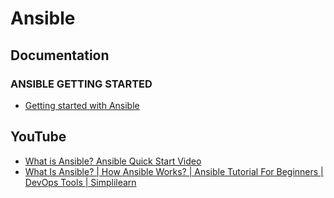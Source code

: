 # Ansible

## Documentation
### ANSIBLE GETTING STARTED
* [Getting started with Ansible](https://docs.ansible.com/ansible/latest/getting_started/index.html)

## YouTube

* [What is Ansible? Ansible Quick Start Video](https://www.youtube.com/watch?v=9p8W7j2l7Mg)
* [What Is Ansible? | How Ansible Works? | Ansible Tutorial For Beginners | DevOps Tools | Simplilearn](https://www.youtube.com/watch?v=wgQ3rHFTM4E)
